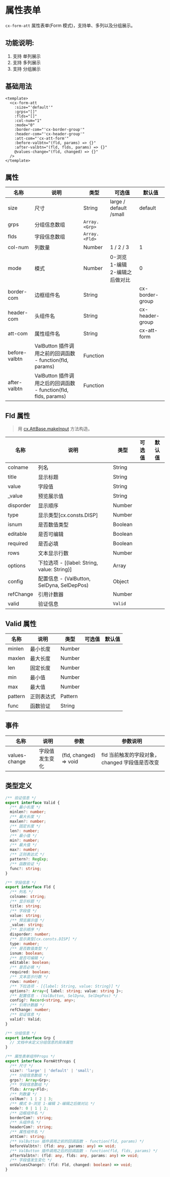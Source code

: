 # 属性表单

`cx-form-att` 属性表单(Form 模式)，支持单、多列以及分组展示。

## 功能说明:
1. 支持 单列展示
2. 支持 多列展示
3. 支持 分组展示

## 基础用法

```vue
<template>
  <cx-form-att
    :size="'default'"
    :grps="[]"
    :flds="[]"
    :col-num="1"
    :mode="0"
    :border-com="'cx-border-group'"
    :header-com="'cx-header-group'"
    :att-com="'cx-att-form'"
    :before-valbtn="(fld, params) => {}"
    :after-valbtn="(fld, flds, params) => {}"
    @values-change="(fld, changed) => {}"
  />
</template>
```

## 属性

| 名称 | 说明 | 类型 | 可选值 | 默认值 |
| ---- | ---- | --- | ----- | ----- |
| size | 尺寸 | String | large / default /small | default |
| grps | 分组信息数组 | `Array.<Grp>` | | |
| flds | 字段信息数组 | `Array.<Fld>` | | |
| col-num | 列数量 | Number | 1 / 2 / 3 | 1 |
| mode | 模式 | Number | 0-浏览 1-编辑 2-编辑之后做对比 | 0 |
| border-com | 边框组件名 | String | | cx-border-group |
| header-com | 头组件名 | String | | cx-header-group |
| att-com | 属性组件名 | String | | cx-att-form |
| before-valbtn | ValButton 插件调用之前的回调函数 - function(fld, params) | Function | | |
| after-valbtn | ValButton 插件调用之后的回调函数 - function(fld, flds, params) | Function | | |

## Fld 属性

> 用 [cx.AttBase.makeInput](http://192.168.2.229:81/api/zbcx_cx/4.2/cx.AttBase.html#makeInput) 方法构造。

| 名称 | 说明 | 类型 | 可选值 | 默认值 |
| ---- | --- | ---- | ----- | ----- |
| colname | 列名 | String | | |
| title | 显示标题 | String | | |
| value | 字段值 | String | | |
| _value | 预览展示值 | String | | |
| disporder | 显示顺序 | Number | | |
| type | 显示类型[cx.consts.DISP] | Number | | |
| isnum | 是否数值类型 | Boolean | | |
| editable | 是否可编辑 | Boolean | | |
| required | 是否必填 | Boolean | | |
| rows | 文本显示行数 | Number | | |
| options | 下拉选项 - [{label: String, value: String}] | Array | | |
| config | 配置信息 - (ValButton, SelDyna, SelDepPos) | Object | | |
| refChange | 引用计数器 | Number | | |
| valid | 验证信息 | `Valid` | | |

## Valid 属性

| 名称 | 说明 | 类型 | 可选值 | 默认值 |
| ---- | --- | ---- | ----- | ----- |
| minlen | 最小长度 | Number | | |
| maxlen | 最大长度 | Number | | |
| len | 固定长度 | Number | | |
| min | 最小值 | Number | | |
| max | 最大值 | Number | | |
| pattern | 正则表达式 | Pattern | | |
| func | 函数验证 | String | | |

## 事件

| 名称 | 说明 | 参数 | 参数说明 |
| ---- | --- | ---- | ----- |
| values-change | 字段值发生变化 | (fld, changed) => void | fld 当前触发的字段对象， changed 字段值是否改变 |

## 类型定义

```ts
/** 验证信息 */
export interface Valid {
  /** 最小长度 */
  minlen?: number;
  /** 最大长度 */
  maxlen?: number;
  /** 固定长度 */
  len?: number;
  /** 最小值 */
  min?: number;
  /** 最大值 */
  max?: number;
  /** 正则表达式 */
  pattern?: RegExp;
  /** 函数验证 */
  func?: string;
}

/** 字段信息 */
export interface Fld {
  /** 列名 */
  colname: string;
  /** 显示标题 */
  title: string;
  /** 字段值 */
  value: string;
  /** 预览展示值 */
  _value: string;
  /** 显示顺序 */
  disporder: number;
  /** 显示类型[cx.consts.DISP] */
  type: number;
  /** 是否数值类型 */
  isnum: boolean;
  /** 是否可编辑 */
  editable: boolean;
  /** 是否必填 */
  required: boolean;
  /** 文本显示行数 */
  rows: number;
  /** 下拉选项 - [{label: String, value: String}] */
  options?: Array<{ label: string; value: string }>;
  /** 配置信息 - (ValButton, SelDyna, SelDepPos) */
  config?: Record<string, any>;
  /** 引用计数器 */
  refChange: number;
  /** 验证信息 */
  valid?: Valid;
}

/** 分组信息 */
export interface Grp {
  // 文档中未定义分组信息的具体属性
}

/** 属性表单组件Props */
export interface FormAttProps {
  /** 尺寸 */
  size?: 'large' | 'default' | 'small';
  /** 分组信息数组 */
  grps?: Array<Grp>;
  /** 字段信息数组 */
  flds: Array<Fld>;
  /** 列数量 */
  colNum?: 1 | 2 | 3;
  /** 模式 0-浏览 1-编辑 2-编辑之后做对比 */
  mode?: 0 | 1 | 2;
  /** 边框组件名 */
  borderCom?: string;
  /** 头组件名 */
  headerCom?: string;
  /** 属性组件名 */
  attCom?: string;
  /** ValButton 插件调用之前的回调函数 - function(fld, params) */
  beforeValbtn?: (fld: any, params: any) => void;
  /** ValButton 插件调用之后的回调函数 - function(fld, flds, params) */
  afterValbtn?: (fld: any, flds: any, params: any) => void;
  /** 字段值发生变化 */
  onValuesChange?: (fld: Fld, changed: boolean) => void;
} 